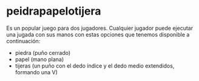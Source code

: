 # peidrapapelotijera


Es un popular juego para dos jugadores. Cualquier jugador puede ejecutar una jugada con sus manos con estas opciones que tenemos disponible  a continuación:

* piedra (puño cerrado)
* papel (mano plana)
* tijeras (un puño con el dedo índice y el dedo medio extendidos, formando una V)
